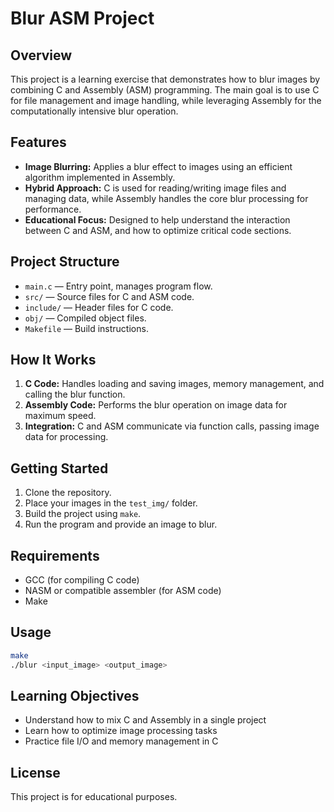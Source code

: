 # Blur ASM Project

## Overview
This project is a learning exercise that demonstrates how to blur images by combining C and Assembly (ASM) programming. The main goal is to use C for file management and image handling, while leveraging Assembly for the computationally intensive blur operation.

## Features
- **Image Blurring:** Applies a blur effect to images using an efficient algorithm implemented in Assembly.
- **Hybrid Approach:** C is used for reading/writing image files and managing data, while Assembly handles the core blur processing for performance.
- **Educational Focus:** Designed to help understand the interaction between C and ASM, and how to optimize critical code sections.

## Project Structure
- `main.c` — Entry point, manages program flow.
- `src/` — Source files for C and ASM code.
- `include/` — Header files for C code.
- `obj/` — Compiled object files.
- `Makefile` — Build instructions.

## How It Works
1. **C Code:** Handles loading and saving images, memory management, and calling the blur function.
2. **Assembly Code:** Performs the blur operation on image data for maximum speed.
3. **Integration:** C and ASM communicate via function calls, passing image data for processing.

## Getting Started
1. Clone the repository.
2. Place your images in the `test_img/` folder.
3. Build the project using `make`.
4. Run the program and provide an image to blur.

## Requirements
- GCC (for compiling C code)
- NASM or compatible assembler (for ASM code)
- Make

## Usage
```sh
make
./blur <input_image> <output_image>
```

## Learning Objectives
- Understand how to mix C and Assembly in a single project
- Learn how to optimize image processing tasks
- Practice file I/O and memory management in C

## License
This project is for educational purposes.
